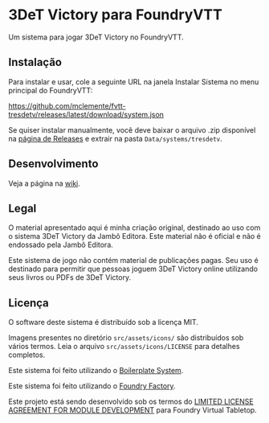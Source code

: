 <!--
SPDX-FileCopyrightText: 2022 Johannes Loher

SPDX-License-Identifier: MIT
-->

# 3DeT Victory para FoundryVTT

Um sistema para jogar 3DeT Victory no FoundryVTT.

## Instalação

Para instalar e usar, cole a seguinte URL na janela Instalar Sistema no menu principal do FoundryVTT:

https://github.com/mclemente/fvtt-tresdetv/releases/latest/download/system.json

Se quiser instalar manualmente, você deve baixar o arquivo .zip disponível na [página de Releases](https://github.com/mclemente/fvtt-tresdetv/releases/latest/) e extrair na pasta `Data/systems/tresdetv`.

## Desenvolvimento

Veja a página na [wiki](https://github.com/mclemente/fvtt-tresdetv/wiki/Development).

## Legal

O material apresentado aqui é minha criação original, destinado ao uso com o sistema 3DeT Victory da Jambô Editora. Este material não é oficial e não é endossado pela Jambô Editora.

Este sistema de jogo não contém material de publicações pagas. Seu uso é destinado para permitir que pessoas joguem 3DeT Victory online utilizando seus livros ou PDFs de 3DeT Victory.

## Licença

O software deste sistema é distribuído sob a licença MIT.

Imagens presentes no diretório `src/assets/icons/` são distribuídos sob vários termos. Leia o arquivo `src/assets/icons/LICENSE` para detalhes completos.

Este sistema foi feito utilizando o [Boilerplate System](https://gitlab.com/asacolips-projects/foundry-mods/boilerplate/).

Este sistema foi feito utilizando o [Foundry Factory](https://github.com/ghost-fvtt/foundry-factory).

Este projeto está sendo desenvolvido sob os termos do [LIMITED LICENSE AGREEMENT FOR MODULE DEVELOPMENT](https://foundryvtt.com/article/license/) para Foundry Virtual Tabletop.
